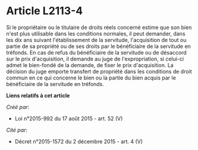 # Article L2113-4

Si le propriétaire ou le titulaire de droits réels concerné estime que son bien n'est plus utilisable dans les conditions
normales, il peut demander, dans les dix ans suivant l'établissement de la servitude, l'acquisition de tout ou partie de sa
propriété ou de ses droits par le bénéficiaire de la servitude en tréfonds. En cas de refus du bénéficiaire de la servitude
ou de désaccord sur le prix d'acquisition, il demande au juge de l'expropriation, si celui-ci admet le bien-fondé de la
demande, de fixer le prix d'acquisition. La décision du juge emporte transfert de propriété dans les conditions de droit
commun en ce qui concerne le bien ou la partie du bien acquis par le bénéficiaire de la servitude en tréfonds.

**Liens relatifs à cet article**

_Créé par_:

  - Loi n°2015-992 du 17 août 2015 - art. 52 (V)

_Cité par_:

  - Décret n°2015-1572 du 2 décembre 2015 - art. 4 (V)
